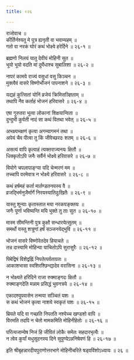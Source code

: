 ```yaml
---
title: ०२६

---
```

राजोवाच ॥  
कीर्तिर्नश्यतु मे पुत्र ह्यनृती वा भवाम्यहम् ॥  
गतो वा नरकं घोरं कथं भोक्ष्ये हरेर्दिने ॥ २६-१ ॥  
  
ब्रह्मणो निलयं यातु देवीयं मोहिनी सुत ॥  
भूयो भूयो वदति मां दुर्मेधाश्च सुबालिशा ॥ २६-२ ॥  
  
नापरं कामये राज्यं वसुधां वसु किञ्चन ॥  
मुक्त्वैवं वासरे विष्णोर्भोजनं पापनाशने ॥ २६-३ ॥  
  
यद्यहं कुत्सितां योनिं व्रजेयं क्रिमिसञ्ज्ञिताम् ॥  
तथापि नैव कर्ताहं भोजनं हरिवासरे ॥ २६-४ ॥  
  
एषा गुरुतरा भूत्वा लोकानां शिक्षयान्विता ॥  
दुन्दुभी कुर्वती नादं सा कथं वितथा भवेत् ॥ २६-५ ॥  
  
अभक्ष्यभक्षणं कृत्वा अगम्यागमनं तथा ॥  
अपेयं चैव पीत्वा तु किं जीवेच्छरदः शतम् ॥ २६-६ ॥  
  
असत्यं वापि कृत्वाहं त्यक्तराज्यनयः क्षितौ ॥  
धिक्कृतोऽपि जनैः सर्वैर्न भोक्ष्ये हरिवासरे ॥ २६-७ ॥  
  
वियोगे चपलापाङ्ग्या यदि चेन्मरणं मम ॥  
तच्चापि वरमेवात्र न भोक्ष्ये हरिवासरे ॥ २६-८ ॥  
  
कथं हर्षमहं कर्ता मार्तण्डतनयस्य वै ॥  
व्रजद्भिर्मनुजैर्मार्गे निरयस्यातिदुःखितैः ॥ २६-९ ॥  
  
यास्तु शून्याः कृतास्तात मया नरकपङ्क्तयः ॥  
जनैः पूर्णा भविष्यन्ति मयि भुक्ते तु ताः सुत ॥ २६-१० ॥  
  
मास्म सीमन्तिनी पुत्र कुक्षौ सन्धारयेत्सुतम् ॥  
समर्थो यस्तु शत्रूणां हर्षं सञ्जनयेद्भुवि ॥ २६-११ ॥  
  
भोजनं वासरे विष्णोरेतदेव हियाचते ॥  
तन्न दास्यामि मोहिन्या याचितोऽपि सुरासुरैः ॥ २६-१२ ॥  
  
पिबेद्विषं विशेद्वह्निं निपतेत्पर्वताग्रतः ॥  
आकाशभासा स्वशिरश्छिन्द्यादेव वरासिना ॥ २६-१३ ॥  
  
न भोक्ष्यते हरिदिने राजा रुक्माङ्गदः क्षितौ ॥  
रुक्माङ्गदेति मन्नाम प्रसिद्धं भुवनत्रये ॥ २६-१४ ॥  
  
एकादश्युपवासेन तन्मया सञ्चितं यशः ॥  
स कथं भोजनं कृत्वा नाशये स्वकृतं यशः ॥ २६-१५ ॥  
  
म्रियते यदि वा गच्छति निपतति नश्येच्च खण्डशो वापि ॥  
विरमति तदपि न चेतो मामकमिति मोहिनीहेतोः ॥ २६-१६ ॥  
  
परित्यजाम्येष निजं हि जीवितं लोकैः समेतः सहदारभृत्यैः ॥  
न त्वेव कुर्यां मधुसूदनस्य दिने सुपुण्येऽन्ननिषेवणं हि ॥ २६-१७ ॥  
  
इति श्रीबृहन्नारदीयपुराणोत्तरभागे मोहिनीचरिते षड्वविंशोऽध्यायः ॥ २६ ॥